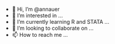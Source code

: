 - 👋 Hi, I’m @annauer
- 👀 I’m interested in ...
- 🌱 I’m currently learning R and STATA ...
- 💞️ I’m looking to collaborate on ...
- 📫 How to reach me ...

<!---
annauer/annauer is a ✨ special ✨ repository because its `README.md` (this file) appears on your GitHub profile.
You can click the Preview link to take a look at your changes.
--->

